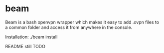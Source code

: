 # beam
Beam is a bash openvpn wrapper which makes it easy to add .ovpn files to a common folder and access it from anywhere in the console.

Installation:
./beam install

README still TODO
